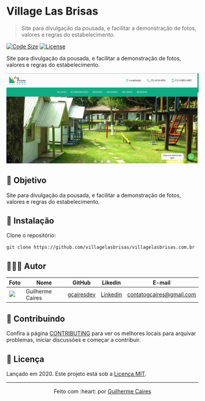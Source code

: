 # Village Las Brisas
> Site para divulgação da pousada, e facilitar a demonstração de fotos, valores e regras do estabelecimento.

[![Code Size][code-size]][code-url]
[![License][MIT-license]][MIT-url]

Site para divulgação da pousada, e facilitar a demonstração de fotos, valores e regras do estabelecimento.

<p align="center">
    <img src=".github/readme.png"></img>
</p>

## 🎯 Objetivo

Site para divulgação da pousada, e facilitar a demonstração de fotos, valores e regras do estabelecimento.

## 👷 Instalação

Clone o repositório:

```git
git clone https://github.com/villagelasbrisas/villagelasbrisas.com.br
```

## 👨🏼‍💻 Autor

Foto | Nome | GitHub | Likedin | E-mail
---- | ---- | ------ | ------- | ------
<img src="https://avatars1.githubusercontent.com/u/54117888?s=460&u=aa7d6143c4e1fdab1ffa6e5fd5ebfe64572f2eae&v=4" width="100px"> | Guilherme Caires | [gcairesdev](https://github.com/gcairesdev) | [Linkedin](https://linkedin.com/in/guilherme-caires/) | contatogcaires@gmail.com

## 🤝 Contribuindo

Confira a página [CONTRIBUTING](.github/CONTRIBUTING.md) para ver os melhores locais para arquivar problemas, iniciar discussões e começar a contribuir.

## 📃 Licença

Lançado em 2020.
Este projeto está sob a [Licença MIT](./LICENSE.md).

---

<p align="center">
    Feito com :heart: por <a href="https://github.com/gcairesdev">Guilherme Caires</a>
</p>

[code-size]: https://img.shields.io/github/languages/code-size/gcairesdev/project-template
[code-url]: https://github.com/gcairesdev/project-template

[MIT-license]: https://img.shields.io/github/license/gcairesdev/project-template
[MIT-url]: https://github.com/gcairesdev/project-template/blob/master/LICENSE.md
